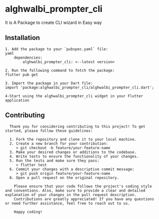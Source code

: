    # alghwalbi_prompter_cli

   It is A Package to create CLI wizard in Easy way


   ## Installation
    1. Add the package to your `pubspec.yaml` file:
    yaml
        dependencies:
            alghwalbi_prompter_cli: <--latest version>

    2. Run the following command to fetch the package:
    flutter pub get

    3. Import the package in your Dart file:
    import 'package:alghwalbi_prompter_cli/alghwalbi_prompter_cli.dart';

    4-Start using the alghwalbi_prompter_cli widget in your Flutter application



## Contributing
      Thank you for considering contributing to this project! To get started, please follow these guidelines:
      
      1. Fork the repository and clone it to your local machine.
      2. Create a new branch for your contribution:
         > git checkout -b feature/your-feature-name
      3. Make your desired changes or additions to the codebase.
      4. Write tests to ensure the functionality of your changes.
      5. Run the tests and make sure they pass:
         > flutter test
      6. Commit your changes with a descriptive commit message:
         > git push origin feature/your-feature-name
      8. Open a pull request on the original repository.

        Please ensure that your code follows the project's coding style and conventions. Also, make sure to provide a clear and detailed explanation of your changes in the pull request description.
        Contributions are greatly appreciated! If you have any questions or need further assistance, feel free to reach out to us.

        Happy coding!